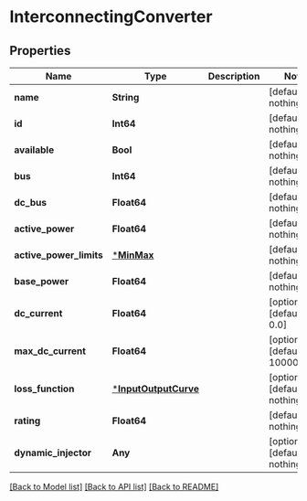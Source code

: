 # InterconnectingConverter

## Properties

Name | Type | Description | Notes
------------ | ------------- | ------------- | -------------
**name** | **String** |  | [default to nothing]
**id** | **Int64** |  | [default to nothing]
**available** | **Bool** |  | [default to nothing]
**bus** | **Int64** |  | [default to nothing]
**dc_bus** | **Float64** |  | [default to nothing]
**active_power** | **Float64** |  | [default to nothing]
**active_power_limits** | [***MinMax**](MinMax.md) |  | [default to nothing]
**base_power** | **Float64** |  | [default to nothing]
**dc_current** | **Float64** |  | [optional] [default to 0.0]
**max_dc_current** | **Float64** |  | [optional] [default to 100000000]
**loss_function** | [***InputOutputCurve**](InputOutputCurve.md) |  | [optional] [default to nothing]
**rating** | **Float64** |  | [default to nothing]
**dynamic_injector** | **Any** |  | [optional] [default to nothing]

[[Back to Model list]](../README.md#models) [[Back to API list]](../README.md#api-endpoints) [[Back to README]](../README.md)
